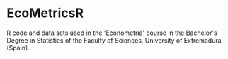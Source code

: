 # EcoMetricsR
R code and data sets used in the 'Econometría' course in the Bachelor's Degree in Statistics of the Faculty of Sciences, University of Extremadura (Spain).
